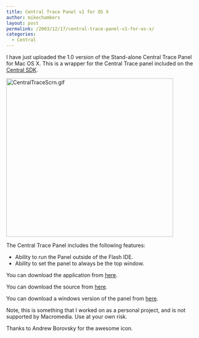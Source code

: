 ```yaml
---
title: Central Trace Panel v1 for OS X
author: mikechambers
layout: post
permalink: /2003/12/17/central-trace-panel-v1-for-os-x/
categories:
  - Central
---
```



I have just uploaded the 1.0 version of the Stand-alone Central Trace Panel for Mac OS X. This is a wrapper for the Central Trace panel included on the [Central SDK][1].

<img alt="CentralTraceScrn.gif" src="http://www.markme.com/mesh/files/CentralTraceScrn.gif" width="444" height="420" border="0" />

The Central Trace Panel includes the following features:

*   Ability to run the Panel outside of the Flash IDE.
*   Ability to set the panel to always be the top window.

You can download the application from [here][2].

You can download the source from [here][3].

You can download a windows version of the panel from [here][4].

Note, this is something that I worked on as a personal project, and is not supported by Macromedia. Use at your own risk.

Thanks to Andrew Borovsky for the awesome icon.

 [1]: http://www.macromedia.com/go/central_sdk
 [2]: /mesh/files/CentralTracePanel.zip
 [3]: /mesh/files/centraltrace/central_trace_pane_osx_src.zip
 [4]: /mesh/archives/003850.cfm